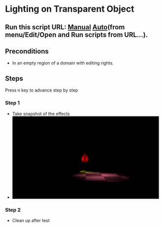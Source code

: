 # Lighting on Transparent Object
## Run this script URL: [Manual](./test.js?raw=true)   [Auto](./testAuto.js?raw=true)(from menu/Edit/Open and Run scripts from URL...).

## Preconditions
- In an empty region of a domain with editing rights.

## Steps
Press n key to advance step by step

### Step 1
- Take snapshot of the effects
- ![](./ExpectedImage_00000.png)
### Step 2
- Clean up after test
